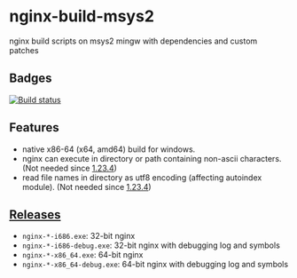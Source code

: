 # nginx-build-msys2

nginx build scripts on msys2 mingw with dependencies and custom patches

## Badges

[![Build status](https://ci.appveyor.com/api/projects/status/cjd77mirpuc5leht?svg=true)](https://ci.appveyor.com/project/myfreeer/nginx-build-msys2)

## Features

* native x86-64 (x64, amd64) build for windows.
* nginx can execute in directory or path containing non-ascii characters. (Not needed since [1.23.4](https://github.com/nginx/nginx/commits/release-1.23.4/src/os/win32))
* read file names in directory as utf8 encoding (affecting autoindex module). (Not needed since [1.23.4](https://github.com/nginx/nginx/commits/release-1.23.4/src/os/win32))

## [Releases](https://github.com/myfreeer/nginx-build-msys2/releases)

* `nginx-*-i686.exe`: 32-bit nginx
* `nginx-*-i686-debug.exe`: 32-bit nginx with debugging log and symbols
* `nginx-*-x86_64.exe`: 64-bit nginx
* `nginx-*-x86_64-debug.exe`: 64-bit nginx with debugging log and symbols
